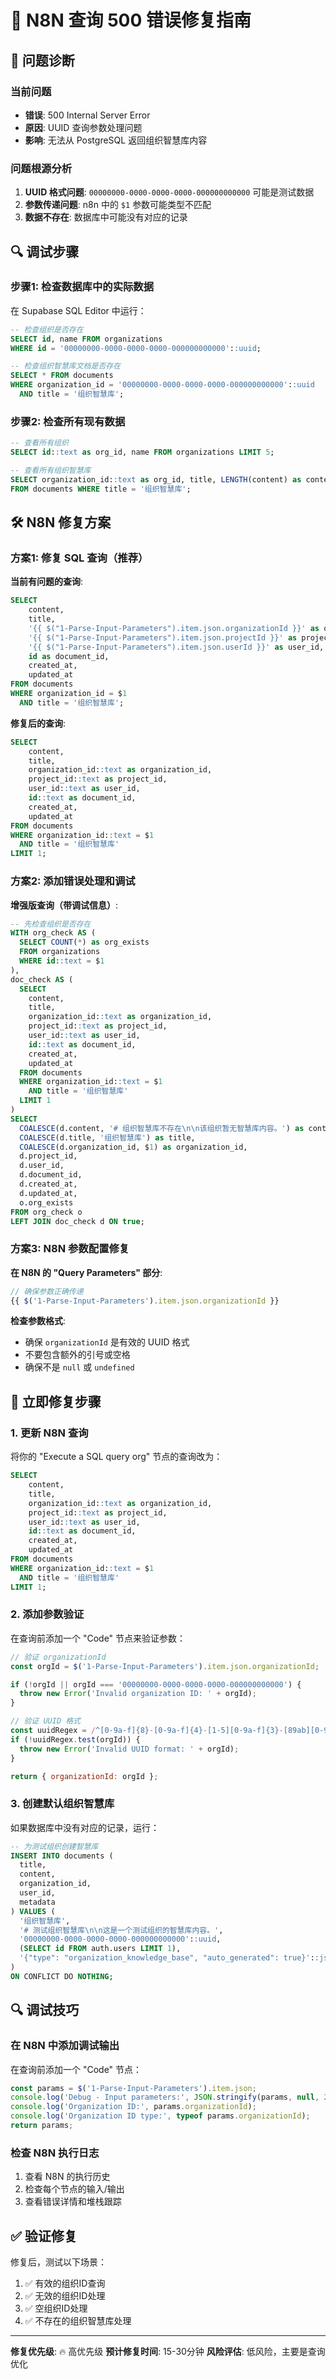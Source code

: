 # 🔧 N8N 查询 500 错误修复指南

## 🚨 问题诊断

### 当前问题
- **错误**: 500 Internal Server Error
- **原因**: UUID 查询参数处理问题
- **影响**: 无法从 PostgreSQL 返回组织智慧库内容

### 问题根源分析
1. **UUID 格式问题**: `00000000-0000-0000-0000-000000000000` 可能是测试数据
2. **参数传递问题**: n8n 中的 `$1` 参数可能类型不匹配
3. **数据不存在**: 数据库中可能没有对应的记录

## 🔍 调试步骤

### 步骤1: 检查数据库中的实际数据
在 Supabase SQL Editor 中运行：

```sql
-- 检查组织是否存在
SELECT id, name FROM organizations 
WHERE id = '00000000-0000-0000-0000-000000000000'::uuid;

-- 检查组织智慧库文档是否存在
SELECT * FROM documents 
WHERE organization_id = '00000000-0000-0000-0000-000000000000'::uuid
  AND title = '组织智慧库';
```

### 步骤2: 检查所有现有数据
```sql
-- 查看所有组织
SELECT id::text as org_id, name FROM organizations LIMIT 5;

-- 查看所有组织智慧库
SELECT organization_id::text as org_id, title, LENGTH(content) as content_size 
FROM documents WHERE title = '组织智慧库';
```

## 🛠️ N8N 修复方案

### 方案1: 修复 SQL 查询（推荐）

**当前有问题的查询**:
```sql
SELECT 
    content,
    title,
    '{{ $("1-Parse-Input-Parameters").item.json.organizationId }}' as organization_id,
    '{{ $("1-Parse-Input-Parameters").item.json.projectId }}' as project_id,
    '{{ $("1-Parse-Input-Parameters").item.json.userId }}' as user_id,
    id as document_id,
    created_at,
    updated_at
FROM documents
WHERE organization_id = $1
  AND title = '组织智慧库';
```

**修复后的查询**:
```sql
SELECT 
    content,
    title,
    organization_id::text as organization_id,
    project_id::text as project_id,
    user_id::text as user_id,
    id::text as document_id,
    created_at,
    updated_at
FROM documents
WHERE organization_id::text = $1
  AND title = '组织智慧库'
LIMIT 1;
```

### 方案2: 添加错误处理和调试

**增强版查询（带调试信息）**:
```sql
-- 先检查组织是否存在
WITH org_check AS (
  SELECT COUNT(*) as org_exists 
  FROM organizations 
  WHERE id::text = $1
),
doc_check AS (
  SELECT 
    content,
    title,
    organization_id::text as organization_id,
    project_id::text as project_id,
    user_id::text as user_id,
    id::text as document_id,
    created_at,
    updated_at
  FROM documents
  WHERE organization_id::text = $1
    AND title = '组织智慧库'
  LIMIT 1
)
SELECT 
  COALESCE(d.content, '# 组织智慧库不存在\n\n该组织暂无智慧库内容。') as content,
  COALESCE(d.title, '组织智慧库') as title,
  COALESCE(d.organization_id, $1) as organization_id,
  d.project_id,
  d.user_id,
  d.document_id,
  d.created_at,
  d.updated_at,
  o.org_exists
FROM org_check o
LEFT JOIN doc_check d ON true;
```

### 方案3: N8N 参数配置修复

**在 N8N 的 "Query Parameters" 部分**:
```javascript
// 确保参数正确传递
{{ $('1-Parse-Input-Parameters').item.json.organizationId }}
```

**检查参数格式**:
- 确保 `organizationId` 是有效的 UUID 格式
- 不要包含额外的引号或空格
- 确保不是 `null` 或 `undefined`

## 🎯 立即修复步骤

### 1. 更新 N8N 查询
将你的 "Execute a SQL query org" 节点的查询改为：

```sql
SELECT 
    content,
    title,
    organization_id::text as organization_id,
    project_id::text as project_id,
    user_id::text as user_id,
    id::text as document_id,
    created_at,
    updated_at
FROM documents
WHERE organization_id::text = $1
  AND title = '组织智慧库'
LIMIT 1;
```

### 2. 添加参数验证
在查询前添加一个 "Code" 节点来验证参数：

```javascript
// 验证 organizationId
const orgId = $('1-Parse-Input-Parameters').item.json.organizationId;

if (!orgId || orgId === '00000000-0000-0000-0000-000000000000') {
  throw new Error('Invalid organization ID: ' + orgId);
}

// 验证 UUID 格式
const uuidRegex = /^[0-9a-f]{8}-[0-9a-f]{4}-[1-5][0-9a-f]{3}-[89ab][0-9a-f]{3}-[0-9a-f]{12}$/i;
if (!uuidRegex.test(orgId)) {
  throw new Error('Invalid UUID format: ' + orgId);
}

return { organizationId: orgId };
```

### 3. 创建默认组织智慧库
如果数据库中没有对应的记录，运行：

```sql
-- 为测试组织创建智慧库
INSERT INTO documents (
  title,
  content,
  organization_id,
  user_id,
  metadata
) VALUES (
  '组织智慧库',
  '# 测试组织智慧库\n\n这是一个测试组织的智慧库内容。',
  '00000000-0000-0000-0000-000000000000'::uuid,
  (SELECT id FROM auth.users LIMIT 1),
  '{"type": "organization_knowledge_base", "auto_generated": true}'::jsonb
)
ON CONFLICT DO NOTHING;
```

## 🔍 调试技巧

### 在 N8N 中添加调试输出
在查询前添加一个 "Code" 节点：

```javascript
const params = $('1-Parse-Input-Parameters').item.json;
console.log('Debug - Input parameters:', JSON.stringify(params, null, 2));
console.log('Organization ID:', params.organizationId);
console.log('Organization ID type:', typeof params.organizationId);
return params;
```

### 检查 N8N 执行日志
1. 查看 N8N 的执行历史
2. 检查每个节点的输入/输出
3. 查看错误详情和堆栈跟踪

## ✅ 验证修复

修复后，测试以下场景：
1. ✅ 有效的组织ID查询
2. ✅ 无效的组织ID处理
3. ✅ 空组织ID处理
4. ✅ 不存在的组织智慧库处理

---

**修复优先级**: 🔥 高优先级
**预计修复时间**: 15-30分钟
**风险评估**: 低风险，主要是查询优化 